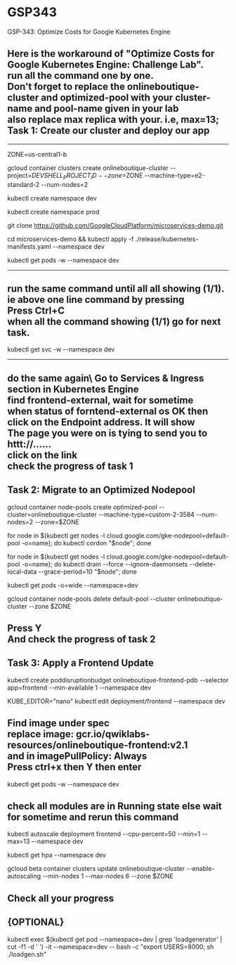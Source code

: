 # GSP343
GSP-343: Optimize Costs for Google Kubernetes Engine

Here is the workaround of "Optimize Costs for Google Kubernetes Engine: Challenge Lab". \
run all the command one by one.\
Don't forget to replace the onlineboutique-cluster and optimized-pool with your cluster-name and pool-name given in your lab\
also replace max replica with your. i.e, max=13;\
Task 1: Create our cluster and deploy our app
-
_______________________________________________________________________________________________________________________________________________

ZONE=us-central1-b

gcloud container clusters create onlineboutique-cluster --project=$DEVSHELL_PROJECT_ID --zone=$ZONE --machine-type=e2-standard-2 --num-nodes=2

kubectl create namespace dev

kubectl create namespace prod

git clone https://github.com/GoogleCloudPlatform/microservices-demo.git 

cd microservices-demo && kubectl apply -f ./release/kubernetes-manifests.yaml --namespace dev

kubectl get pods -w --namespace dev

--------------------------------------------------------------------------------
run the same command until all all showing (1/1). ie above one line command by pressing\
Press Ctrl+C\
when all the command showing (1/1) go for next task.
-
kubectl get svc -w --namespace dev

----------------------------------------------------------
do the same again\ 
Go to Services & Ingress section in Kubernetes Engine\
find frontend-external, wait for sometime\
when status of forntend-external os OK then click on the Endpoint address. It will show\
The page you were on is tying to send you to httt://......\
click on the link\
check the progress of task 1
-

Task 2: Migrate to an Optimized Nodepool
-

gcloud container node-pools create optimized-pool --cluster=onlineboutique-cluster --machine-type=custom-2-3584 --num-nodes=2 --zone=$ZONE

for node in $(kubectl get nodes -l cloud.google.com/gke-nodepool=default-pool -o=name); do  kubectl cordon "$node"; done

for node in $(kubectl get nodes -l cloud.google.com/gke-nodepool=default-pool -o=name); do kubectl drain --force --ignore-daemonsets --delete-local-data --grace-period=10 "$node"; done

kubectl get pods -o=wide --namespace=dev

gcloud container node-pools delete default-pool --cluster onlineboutique-cluster --zone $ZONE

Press Y\
And check the progress of task 2
-

Task 3: Apply a Frontend Update
-

kubectl create poddisruptionbudget onlineboutique-frontend-pdb --selector app=frontend --min-available 1 --namespace dev

KUBE_EDITOR="nano" kubectl edit deployment/frontend --namespace dev

Find image under spec\
replace image: gcr.io/qwiklabs-resources/onlineboutique-frontend:v2.1\
and in imagePullPolicy: Always\
Press ctrl+x then Y then enter
-
kubectl get pods -w --namespace dev

check all modules are in Running state else wait for sometime and rerun this command
-

kubectl autoscale deployment frontend --cpu-percent=50 --min=1 --max=13 --namespace dev

kubectl get hpa --namespace dev

gcloud beta container clusters update onlineboutique-cluster --enable-autoscaling --min-nodes 1 --max-nodes 6 --zone $ZONE

Check all your progress
-

{OPTIONAL}
-
kubectl exec $(kubectl get pod --namespace=dev | grep 'loadgenerator' | cut -f1 -d ' ') -it --namespace=dev -- bash -c "export USERS=8000; sh ./loadgen.sh"
